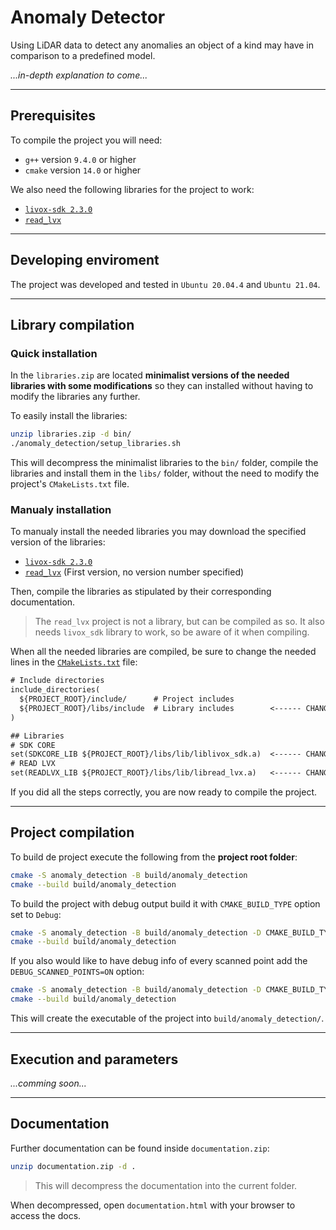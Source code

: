 # Anomaly Detector

Using LiDAR data to detect any anomalies an object of a kind may have in comparison to a predefined model.

*...in-depth explanation to come...*

---

## Prerequisites

To compile the project you will need:

- `g++` version `9.4.0` or higher
- `cmake` version `14.0` or higher

We also need the following libraries for the project to work:

- [`livox-sdk 2.3.0`](https://github.com/Livox-SDK/Livox-SDK/releases/tag/v2.3.0)
- [`read_lvx`](https://github.com/michalpelka/read_lvx)

---

## Developing enviroment

The project was developed and tested in `Ubuntu 20.04.4` and `Ubuntu 21.04`.

---

## Library compilation

### Quick installation

In the `libraries.zip` are located **minimalist versions of the needed libraries with some modifications** so they can installed without having to modify the libraries any further.

To easily install the libraries:

```bash
unzip libraries.zip -d bin/
./anomaly_detection/setup_libraries.sh
```

This will decompress the minimalist libraries to the `bin/` folder, compile the libraries and install them in the `libs/` folder, without the need to modify the project's `CMakeLists.txt` file.

### Manualy installation

To manualy install the needed libraries you may download the specified version of the libraries:

- [`livox-sdk 2.3.0`](https://github.com/Livox-SDK/Livox-SDK/releases/tag/v2.3.0)
- [`read_lvx`](https://github.com/michalpelka/read_lvx) (First version, no version number specified)

Then, compile the libraries as stipulated by their corresponding documentation.

> The `read_lvx` project is not a library, but can be compiled as so. It also needs `livox_sdk` library to work, so be aware of it when compiling.

When all the needed libraries are compiled, be sure to change the needed lines in the [`CMakeLists.txt`](CMakeLists.txt) file:

```txt
# Include directories
include_directories(
  ${PROJECT_ROOT}/include/      # Project includes
  ${PROJECT_ROOT}/libs/include  # Library includes        <------ CHANGE THIS to the location of the libraries' includes
)

## Libraries
# SDK CORE
set(SDKCORE_LIB ${PROJECT_ROOT}/libs/lib/liblivox_sdk.a)  <------ CHANGE THIS to the location of the compiled livox_sdk lib 
# READ LVX
set(READLVX_LIB ${PROJECT_ROOT}/libs/lib/libread_lvx.a)   <------ CHANGE THIS to the location of the compiled read_lvx lib 
```

If you did all the steps correctly, you are now ready to compile the project.

---

## Project compilation

To build de project execute the following from the **project root folder**:

```bash
cmake -S anomaly_detection -B build/anomaly_detection
cmake --build build/anomaly_detection
```

To build the project with debug output build it with `CMAKE_BUILD_TYPE` option set to `Debug`:

```bash
cmake -S anomaly_detection -B build/anomaly_detection -D CMAKE_BUILD_TYPE=Debug
cmake --build build/anomaly_detection
```

If you also would like to have debug info of every scanned point add the `DEBUG_SCANNED_POINTS=ON` option:

```bash
cmake -S anomaly_detection -B build/anomaly_detection -D CMAKE_BUILD_TYPE=Debug -D DEBUG_SCANNED_POINTS=ON
cmake --build build/anomaly_detection
```

This will create the executable of the project into `build/anomaly_detection/`.

---

## Execution and parameters

*...comming soon...*

---

## Documentation

Further documentation can be found inside `documentation.zip`:

```bash
unzip documentation.zip -d .
```

> This will decompress the documentation into the current folder.

When decompressed, open `documentation.html` with your browser to access the docs.
